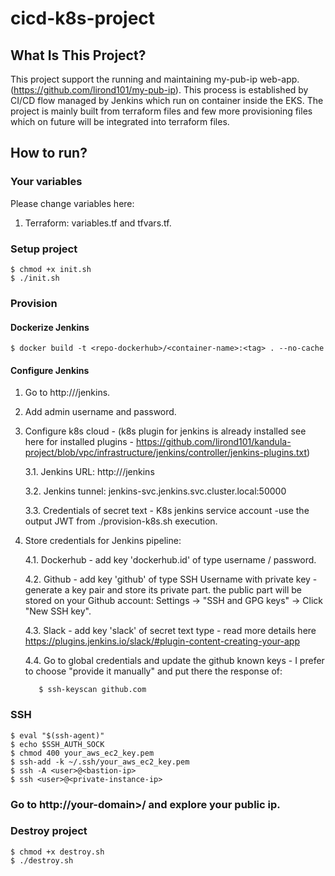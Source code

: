 # cicd-k8s-project

## What Is This Project?
This project support the running and maintaining my-pub-ip web-app. (https://github.com/lirond101/my-pub-ip).
This process is established by CI/CD flow managed by Jenkins which run on container inside the EKS.
The project is mainly built from terraform files and few more provisioning files which on future will be integrated into terraform files.

## How to run?
### Your variables
Please change variables here:
 1. Terraform: variables.tf and tfvars.tf.

### Setup project
```shell script
$ chmod +x init.sh
$ ./init.sh
```
### Provision
#### Dockerize Jenkins
```shell script
$ docker build -t <repo-dockerhub>/<container-name>:<tag> . --no-cache
```

#### Configure Jenkins
   1. Go to http://<your-domain>/jenkins.
   2. Add admin username and password.
   3. Configure k8s cloud - (k8s plugin for jenkins is already installed see here for installed plugins - https://github.com/lirond101/kandula-project/blob/vpc/infrastructure/jenkins/controller/jenkins-plugins.txt)

      3.1. Jenkins URL: http://<your-domain>/jenkins

      3.2. Jenkins tunnel: jenkins-svc.jenkins.svc.cluster.local:50000

      3.3. Credentials of secret text - K8s jenkins service account -use the output JWT from ./provision-k8s.sh execution.
   4. Store credentials for Jenkins pipeline:

      4.1. Dockerhub - add key 'dockerhub.id' of type username / password.

      4.2. Github - add key 'github' of type SSH Username with private key - generate a key pair and store its private part. the public part will be stored on your Github account:
           Settings -> "SSH and GPG keys" -> Click "New SSH key".

      4.3. Slack - add key 'slack' of secret text type - read more details here
      https://plugins.jenkins.io/slack/#plugin-content-creating-your-app     

      4.4. Go to global credentials and update the github known keys - I prefer to choose "provide it manually" and put there the response of:
         ```shell script
            $ ssh-keyscan github.com
         ```

### SSH
```shell script
$ eval "$(ssh-agent)"
$ echo $SSH_AUTH_SOCK
$ chmod 400 your_aws_ec2_key.pem
$ ssh-add -k ~/.ssh/your_aws_ec2_key.pem
$ ssh -A <user>@<bastion-ip>
$ ssh <user>@<private-instance-ip>
```

### Go to http://your-domain>/ and explore your public ip.

### Destroy project
```shell script
$ chmod +x destroy.sh
$ ./destroy.sh
```
